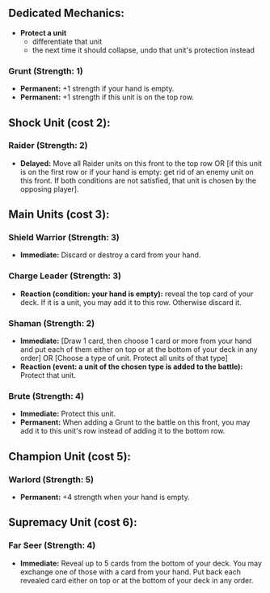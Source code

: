 
## Dedicated Mechanics:

- **Protect a unit**
  - differentiate that unit
  - the next time it should collapse, undo that unit's protection instead


### Grunt (Strength: 1)
- **Permanent:**
  +1 strength if your hand is empty.
- **Permanent:**
  +1 strength if this unit is on the top row.


## Shock Unit (cost 2):

### Raider (Strength: 2)
- **Delayed:**
  Move all Raider units on this front to the top row
  OR [if this unit is on the first row or if your hand is empty:
  get rid of an enemy unit on this front.
  If both conditions are not satisfied,
  that unit is chosen by the opposing player].



## Main Units (cost 3):

### Shield Warrior (Strength: 3)
- **Immediate:**
  Discard or destroy a card from your hand.

### Charge Leader (Strength: 3)
- **Reaction (condition: your hand is empty):**
  reveal the top card of your deck.
  If it is a unit, you may add it to this row. Otherwise discard it.

### Shaman (Strength: 2)
- **Immediate:**
  [Draw 1 card, then choose 1 card or more from your hand and put each of them
  either on top or at the bottom of your deck in any order]
  OR [Choose a type of unit. Protect all units of that type]
- **Reaction (event: a unit of the chosen type is added to the battle):**
  Protect that unit.

### Brute (Strength: 4)
- **Immediate:**
  Protect this unit.
- **Permanent:**
  When adding a Grunt to the battle on this front,
  you may add it to this unit's row instead of adding it to the bottom row.

## Champion Unit (cost 5):

### Warlord (Strength: 5)
- **Permanent:**
  +4 strength when your hand is empty.


## Supremacy Unit (cost 6):

### Far Seer (Strength: 4)
- **Immediate:**
  Reveal up to 5 cards from the bottom of your deck.
  You may exchange one of those with a card from your hand.
  Put back each revealed card either on top or at the bottom
  of your deck in any order.
